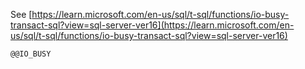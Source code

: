 See [https://learn.microsoft.com/en-us/sql/t-sql/functions/io-busy-transact-sql?view=sql-server-ver16](https://learn.microsoft.com/en-us/sql/t-sql/functions/io-busy-transact-sql?view=sql-server-ver16)
```
@@IO_BUSY
```
